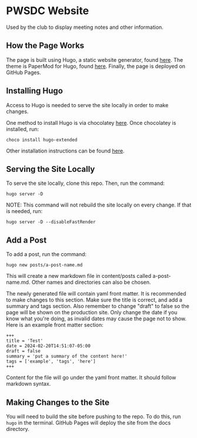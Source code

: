 # PWSDC Website

Used by the club to display meeting notes and other information.

## How the Page Works

The page is built using Hugo, a static website generator, found [here](https://gohugo.io/). The theme is PaperMod for Hugo, found [here](https://github.com/adityatelange/hugo-PaperMod). Finally, the page is deployed on GitHub Pages.

## Installing Hugo

Access to Hugo is needed to serve the site locally in order to make changes.

One method to install Hugo is via chocolatey [here](https://chocolatey.org/). Once chocolatey is installed, run:

`choco install hugo-extended`

Other installation instructions can be found [here](https://gohugo.io/installation/).

## Serving the Site Locally

To serve the site locally, clone this repo. Then, run the command:

`hugo server -D`

NOTE: This command will not rebuild the site locally on every change. If that is needed, run: 

`hugo server -D --disableFastRender`

## Add a Post

To add a post, run the command:

`hugo new posts/a-post-name.md`

This will create a new markdown file in content/posts called a-post-name.md. Other names and directories can also be chosen.

The newly generated file will contain yaml front matter. It is recommended to make changes to this section. Make sure the title is correct, and add a summary and tags section. Also remember to change "draft" to false so the page will be shown on the production site. Only change the date if you know what you're doing, as invalid dates may cause the page not to show. Here is an example front matter section:

```
+++
title = 'Test'
date = 2024-02-20T14:51:07-05:00
draft = false
summary = 'put a summary of the content here!'
tags = ['example', 'tags', 'here']
+++
```

Content for the file will go under the yaml front matter. It should follow markdown syntax.

## Making Changes to the Site

You will need to build the site before pushing to the repo. To do this, run `hugo` in the terminal. GitHub Pages will deploy the site from the docs directory.
